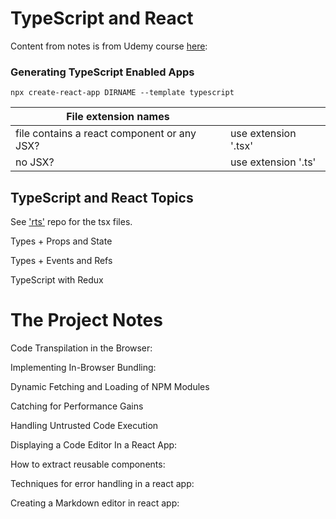 # TypeScript and React

Content from notes is from Udemy course [here](https://www.udemy.com/course/react-and-typescript-build-a-portfolio-project):

### Generating TypeScript Enabled Apps

```
npx create-react-app DIRNAME --template typescript 
```
| File extension names                        |                      |
| ------------------------------------------- | -------------------- |
| file contains a react component or any JSX? | use extension '.tsx' |
| no JSX?                                     | use extension '.ts'  |

## TypeScript and React Topics

See ['rts'](https://github.com/Cwarcup/rts) repo for the tsx files.

Types + Props and State

Types + Events and Refs

TypeScript with Redux

# The Project Notes

Code Transpilation in the Browser:

Implementing In-Browser Bundling:

Dynamic Fetching and Loading of NPM Modules

Catching for Performance Gains

Handling Untrusted Code Execution

Displaying a Code Editor In a React App:

How to extract reusable components:

Techniques for error handling in a react app:

Creating a Markdown editor in react app:

